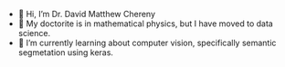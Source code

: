 - 👋 Hi, I’m Dr. David Matthew Chereny
- 👀 My doctorite is in mathematical physics, but I have moved to data science.
- 🌱 I’m currently learning about computer vision, specifically semantic segmetation using keras.

<!---
davidcherney/davidcherney is a ✨ special ✨ repository because its `README.md` (this file) appears on your GitHub profile.
You can click the Preview link to take a look at your changes.
--->

